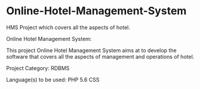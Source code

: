 # Online-Hotel-Management-System
HMS Project which covers all the aspects of hotel.

Online Hotel Management System:

This project Online Hotel Management System aims at to develop the software that covers all the aspects of management and operations of hotel.

Project Category:    RDBMS

Language(s) to be used: PHP 5.6 CSS



